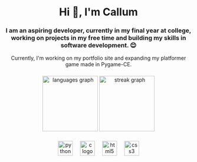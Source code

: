 <h1 align="center">Hi 👋, I'm Callum</h1>
  
<div align="center">
  <h3 align="center">I am an aspiring developer, currently in my final year at college, working on projects in my free time and building my skills in software development. 😊</h3>
  <p align="center">Currently, I'm working on my portfolio site and expanding my platformer game made in Pygame-CE.</p>
</div>

###

<div align="center">
  <img src="https://github-readme-stats.vercel.app/api/top-langs?username=cal-m1&locale=en&hide_title=false&layout=compact&card_width=320&langs_count=5&theme=dracula&hide_border=false&order=2" height="150" alt="languages graph"  />
  <img src="https://streak-stats.demolab.com?user=cal-m1&locale=en&mode=daily&theme=dracula&hide_border=false&border_radius=5&order=3" height="150" alt="streak graph"  />
</div>

###

<div align="center">
  <img src="https://cdn.jsdelivr.net/gh/devicons/devicon/icons/python/python-original.svg" height="40" alt="python logo"  />
  <img width="12" />
  <img src="https://cdn.jsdelivr.net/gh/devicons/devicon/icons/c/c-original.svg" height="40" alt="c logo"  />
  <img width="12" />
  <img src="https://cdn.jsdelivr.net/gh/devicons/devicon/icons/html5/html5-original.svg" height="40" alt="html5 logo"  />
  <img width="12" />
  <img src="https://cdn.jsdelivr.net/gh/devicons/devicon/icons/css3/css3-original.svg" height="40" alt="css3 logo"  />
</div>

###
